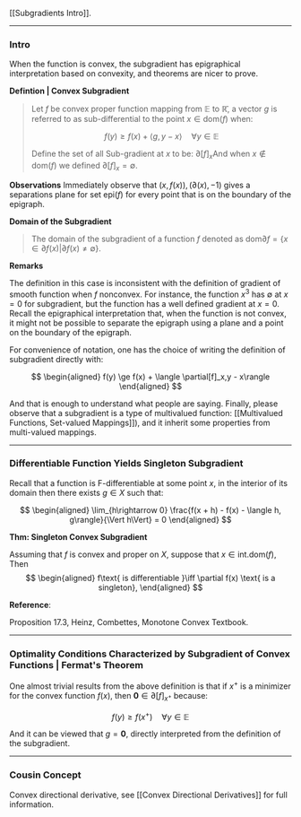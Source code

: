 [[Subgradients Intro]]. 

---
### **Intro**

When the function is convex, the subgradient has epigraphical interpretation based on convexity, and theorems are nicer to prove. 

**Defintion | Convex Subgradient**

> Let $f$  be convex proper function mapping from $\mathbb E$ to $\mathbb {\bar R}$, a vector $g$ is referred to as sub-differential to the point $x\in \text{dom}(f)$ when: 
> 
> $$
>     f(y) \ge f(x) + \langle g, y - x\rangle \quad \forall y\in \mathbb E
> $$
> 
> Define the set of all Sub-gradient at $x$ to be: $\partial[f]_{x}$And when $x\not\in \text{dom}(f)$ we defined $\partial [f]_x = \emptyset$. 

**Observations**
Immediately observe that $(x, f(x)), (\partial(x), -1)$ gives a separations plane for set $\text{epi}(f)$ for every point that is on the boundary of the epigraph. 

**Domain of the Subgradient**
> The domain of the subgradient of a function $f$ denoted as $\text{dom}\partial f = \{x\in \partial f(x)| \partial f(x) \neq \emptyset\}$.

**Remarks**

The definition in this case is inconsistent with the definition of gradient of smooth function when $f$ nonconvex. For instance, the function $x^3$ has $\emptyset$ at $x = 0$ for subgradient, but the function has a well defined gradient at $x = 0$. Recall the epigraphical interpretation that, when the function is not convex, it might not be possible to separate the epigraph using a plane and a point on the boundary of the epigraph. 

For convenience of notation, one has the choice of writing the definition of subgradient directly with: 

$$
\begin{aligned}
    f(y) \ge f(x) + \langle \partial[f]_x,y - x\rangle
\end{aligned}
$$

And that is enough to understand what people are saying. Finally, please observe that a subgradient is a type of multivalued function: [[Multivalued Functions, Set-valued Mappings]]), and it inherit some properties from multi-valued mappings. 

---
### **Differentiable Function Yields Singleton Subgradient**

Recall that a function is F-differentiable at some point $x$, in the interior of its domain then there exists $g \in X$ such that: 

$$
\begin{aligned}
    \lim_{h\rightarrow 0} \frac{f(x + h) - f(x) - \langle h, g\rangle}{\Vert h\Vert} = 0
\end{aligned}
$$

**Thm: Singleton Convex Subgradient**

Assuming that $f$ is convex and proper on $X$, suppose that $x\in \text{int.dom}(f)$, Then
$$
\begin{aligned}
    f\text{ is differentiable }\iff \partial f(x) \text{ is a singleton}, 
\end{aligned}
$$


**Reference**: 

Proposition 17.3, Heinz, Combettes, Monotone Convex Textbook. 


---
### **Optimality Conditions Characterized by Subgradient of Convex Functions | Fermat's Theorem**

One almost trivial results from the above definition is that if $x^+$ is a minimizer for the convex function $f(x)$, then $\mathbf 0 \in \partial [f]_{x^+}$ because: 

$$
f(y) \ge f(x^+) \quad \forall y\in \mathbb E
$$

And it can be viewed that $g = \mathbf 0$, directly interpreted from the definition of the subgradient. 


---
### **Cousin Concept**

Convex directional derivative, see [[Convex Directional Derivatives]] for full information. 